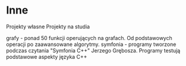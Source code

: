 # Inne

Projekty własne
Projekty na studia

grafy - ponad 50 funkcji operujących na grafach. Od podstawowych operacji po zaawansowane algorytmy.
symfonia - programy tworzone podczas czytania "Symfonia C++" Jerzego Grębosza. Programy testują podstawowe aspekty języka C++
